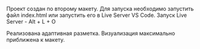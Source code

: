 Проект создан по второму макету. Для запуска необходимо запустить файл index.html или запустить его в Live Server VS Code.
Запуск Live Server - Alt + L + O

Реализована адаптивная разметка. Визуализация максимально приближена к макету.
